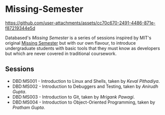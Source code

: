 # Missing-Semester


https://github.com/user-attachments/assets/cc70c670-2491-4486-871e-f87219344e5d


Databased's _Missing Semester_ is a series of sessions inspired by MIT's original [Missing Semester](https://missing.csail.mit.edu) but with our own flavour, to introduce undergraduate students with basic tools that they must know as developers but which are never covered in traditional coursework.

## Sessions

- DBD:MS001 - Introduction to Linux and Shells, taken by _Keval Pithadiya_.
- DBD:MS002 - Introduction to Debuggers and Testing, taken by _Anirudh Gupta_.
- DBD:MS003 - Introduction to Git, taken by _Mrigank Pawagi_.
- DBD:MS004 - Introduction to Object-Oriented Programming, taken by _Pratham Gupta_.



